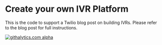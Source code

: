 Create your own IVR Platform
===============

This is the code to support a Twilio blog post on building IVRs. Please refer to the blog post for full instructions.

[![githalytics.com alpha](https://cruel-carlota.pagodabox.com/5d0000c203fcf570e0df0273728cbc8f "githalytics.com")](http://githalytics.com/xmjw/twilio-ivr-blog)
